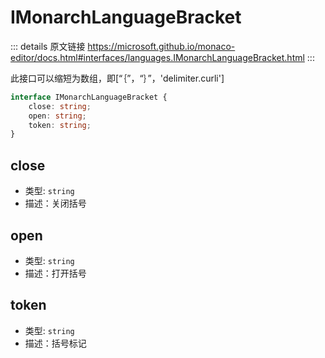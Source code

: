 # IMonarchLanguageBracket
        
::: details 原文链接
https://microsoft.github.io/monaco-editor/docs.html#interfaces/languages.IMonarchLanguageBracket.html
:::

此接口可以缩短为数组，即[“｛”，“｝”，'delimiter.curli']

```ts
interface IMonarchLanguageBracket {
    close: string;
    open: string;
    token: string;
}
```

## close
- 类型: `string`
- 描述：关闭括号
## open
- 类型: `string`
- 描述：打开括号
## token
- 类型: `string`
- 描述：括号标记